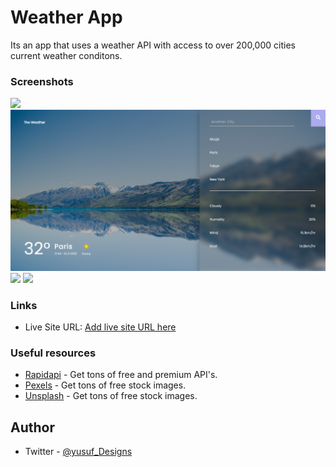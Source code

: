 #  Weather App

Its an app that uses a weather API with access to over 200,000 cities current weather conditons.

### Screenshots

![](./screenshots/screenshot1.png)
![](./screenshots/screenshot2.png)
![](./screenshots/screenshot3.png)
![](./screenshots/screenshot4.png)

### Links
- Live Site URL: [Add live site URL here](https://weather-app-yusufsdesigns.vercel.app/)

### Useful resources

- [Rapidapi](https://rapidapi.com/hub) - Get tons of free and premium API's.
- [Pexels](https://www.pexels.com/) - Get tons of free stock images.
- [Unsplash](https://unsplash.com/) - Get tons of free stock images.

## Author
- Twitter - [@yusuf_Designs](https://twitter.com/yusuf_Designs)
